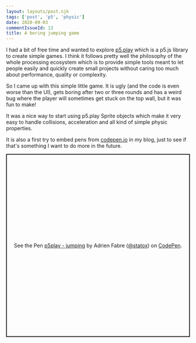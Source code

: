 ```yaml
---
layout: layouts/post.njk
tags: ['post', 'p5', 'physic']
date: 2020-09-03
commentIssueId: 13
title: A boring jumping game
---
```


I had a bit of free time and wanted to explore [p5.play](https://molleindustria.github.io/p5.play/) which is a p5.js library to create simple games. I think it follows pretty well the philosophy of the whole processing ecosystem which is to provide simple tools meant to let people easily and quickly create small projects without caring too much about performance, quality or complexity.

So I came up with this simple little game. It is ugly (and the code is even worse than the UI), gets boring after two or three rounds and has a weird bug where the player will sometimes get stuck on the top wall, but it was fun to make!

It was a nice way to start using p5.play Sprite objects which make it very easy to handle collisions, acceleration and all kind of simple physic properties.

It is also a first try to embed pens from [codepen.io](https://codepen.io) in my blog, just to see if that's something I want to do more in the future.

<p class="codepen" data-height="501" data-theme-id="light" data-default-tab="result" data-user="statox" data-slug-hash="yLOoraP" style="height: 501px; box-sizing: border-box; display: flex; align-items: center; justify-content: center; border: 2px solid; margin: 1em 0; padding: 1em;" data-pen-title="p5play - jumping">
    <span>
    See the Pen <a href="https://codepen.io/statox/pen/yLOoraP">
    p5play - jumping</a> by Adrien Fabre (<a href="https://codepen.io/statox">@statox</a>)
    on <a href="https://codepen.io">CodePen</a>.
    </span>
</p>
<script async src="https://static.codepen.io/assets/embed/ei.js"></script>
